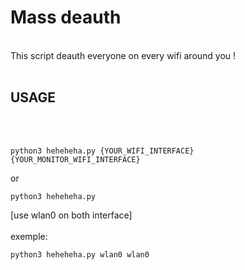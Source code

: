 # Mass deauth
<br>
This script deauth everyone on every wifi around you !
<br><br>

## USAGE

<br><br>

```
python3 heheheha.py {YOUR_WIFI_INTERFACE} {YOUR_MONITOR_WIFI_INTERFACE}
```

or 

```
python3 heheheha.py
```
[use wlan0 on both interface]
<br><br>
exemple:
<br>
```
python3 heheheha.py wlan0 wlan0
```

